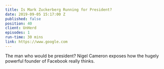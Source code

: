 ```yaml
---
title: Is Mark Zuckerberg Running for President?
date: 2019-09-05 15:17:00 Z
published: false
position: 40
client: UnHerd
episodes: 1
run-time: 30 mins
link: https://www.google.com
---
```


The man who would be president? Nigel Cameron exposes how the hugely powerful founder of Facebook really thinks. 